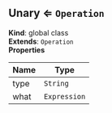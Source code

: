 <a name="Unary"></a>

## Unary ⇐ <code>Operation</code>
**Kind**: global class  
**Extends**: <code>Operation</code>  
**Properties**

| Name | Type |
| --- | --- |
| type | <code>String</code> | 
| what | <code>Expression</code> | 

